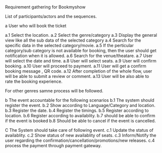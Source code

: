 Requirement gathering for Bookmyshow

List of participants/actors and the sequences.

a User who will book the ticket

a.1 Select the location.
a.2 Select the genre/category
a.3 Display the general view like all the sub data of the selected category
a.4 Search for the specific data in the selected category/movie.
a.5 If the perticular category/sub category is not available for booking, then the user should get notification when it is allowed.
a.6 Search for the venue/theatare.
a.7 User will select the date and  time.
a.8 User will select seats.
a.9 User will confirm booking.
a.10 User will proceed to payment.
a.11 User will get a confirm booking message , QR code.
a.12 After completion of the whole flow, user will be able to submit a review or comment.
a.13 User will be also able to rate the booking experience.

For other genres samne process will be followed.


b The event accountable for the following scenarios
b.1 The system should register the event.
b.2 Show according to Language/Category and location.
b.3 Register the date.
b.4 Register the timings.
b.5 Register according to location.
b.6 Register according to availablity.
b.7 should be able to confirm if the event is booked
b.8 Should be able to cancel if the event is cancelled.

C The System should take care of following event.
c.1 Update the status of availablity.
c.2 Show status of new availablity of seats.
c.3 Inform/Notify the user regarding the confirmation/cancellation/promotions/new releases.
c.4 process the payment through payment gateway.

